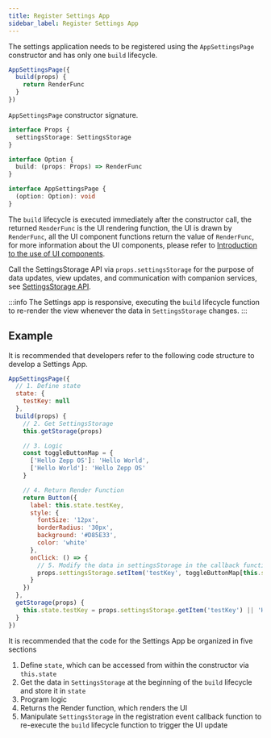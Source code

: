 ```yaml
---
title: Register Settings App
sidebar_label: Register Settings App
---
```


The settings application needs to be registered using the `AppSettingsPage` constructor and has only one `build` lifecycle.

```js title="app.js"
AppSettingsPage({
  build(props) {
    return RenderFunc
  }
})
```

`AppSettingsPage` constructor signature.

```ts
interface Props {
  settingsStorage: SettingsStorage
}

interface Option {
  build: (props: Props) => RenderFunc
}

interface AppSettingsPage {
  (option: Option): void
}
```

The `build` lifecycle is executed immediately after the constructor call, the returned `RenderFunc` is the UI rendering function, the UI is drawn by `RenderFunc`, all the UI component functions return the value of `RenderFunc`, for more information about the UI components, please refer to [Introduction to the use of UI components](./ui-intro.md).

Call the SettingsStorage API via `props.settingsStorage` for the purpose of data updates, view updates, and communication with companion services, see [SettingsStorage API](../../../reference/side-service-api/settings-storage.mdx).

:::info
The Settings app is responsive, executing the `build` lifecycle function to re-render the view whenever the data in `SettingsStorage` changes.
:::

## Example

It is recommended that developers refer to the following code structure to develop a Settings App.

```js
AppSettingsPage({
  // 1. Define state
  state: {
    testKey: null
  },
  build(props) {
    // 2. Get SettingsStorage
    this.getStorage(props)

    // 3. Logic
    const toggleButtonMap = {
      ['Hello Zepp OS']: 'Hello World',
      ['Hello World']: 'Hello Zepp OS'
    }

    // 4. Return Render Function
    return Button({
      label: this.state.testKey,
      style: {
        fontSize: '12px',
        borderRadius: '30px',
        background: '#D85E33',
        color: 'white'
      },
      onClick: () => {
        // 5. Modify the data in settingsStorage in the callback function of the event
        props.settingsStorage.setItem('testKey', toggleButtonMap[this.state.testKey])
      }
    })
  },
  getStorage(props) {
    this.state.testKey = props.settingsStorage.getItem('testKey') || 'Hello World'
  }
})
```

It is recommended that the code for the Settings App be organized in five sections

1. Define `state`, which can be accessed from within the constructor via `this.state`
2. Get the data in `SettingsStorage` at the beginning of the `build` lifecycle and store it in `state`
3. Program logic
4. Returns the Render function, which renders the UI
5. Manipulate `SettingsStorage` in the registration event callback function to re-execute the `build` lifecycle function to trigger the UI update
